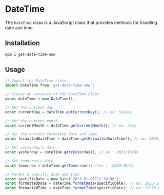 # DateTime

The `DateTime` class is a JavaScript class that provides methods for handling date and time.

## Installation

```bash
npm i get-date-time-now
```

## Usage

```javascript
// Import the DateTime class
import DateTime from 'get-date-time-now';

// Create an instance of the DateTime class
const dateTime = new DateTime();

// Get the current day
const currentDay = dateTime.getCurrentDay(); // ex: Sunday

// Get the current month
const currentMonth = dateTime.getCurrentMonth(); // ex: July

// Get the current formatted date and time
const formattedDateTime = dateTime.getFormattedDateTime(); // ex: 2023/10/10 12:33:00

// Get yesterday's date
const yesterday = dateTime.getYesterday(); // ex : 2023/10/09

// Get tomorrow's date
const tomorrow = dateTime.getTomorrow(); //ex :  2023/10/11

// Format a specific date and time
const specificDate = new Date('2023-01-01T12:30:00');
const formattedDate = dateTime.formatDate(specificDate); // ex: 2023/10/10
const formattedTime = dateTime.formatTime(specificDate); // ex: 12:33:00
```

